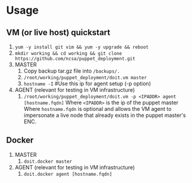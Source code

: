 # Usage

## VM (or live host) quickstart
1. `yum -y install git vim && yum -y upgrade && reboot`
1. `mkdir working && cd working && git clone https://github.com/ncsa/puppet_deployment.git`
1. MASTER
   1. Copy backup tar.gz file into `/backups/.`
   1. `/root/working/puppet_deployment/doit.vm master`
   1. `hostname -I` #Use this ip for agent setup (-p option)
1. AGENT (relevant for testing in VM infrastructure)
   1. `/root/working/puppet_deployment/doit.vm -p <IPADDR> agent [hostname.fqdn]`
   Where `<IPADDR>` is the ip of the puppet master
   Where `hostname.fqdn` is optional and allows the VM agent to impersonate
   a live node that already exists in the puppet master's ENC.

## Docker
1. MASTER
   1. `doit.docker master`
1. AGENT (relevant for testing in VM infrastructure)
   1. `doit.docker agent [hostname.fqdn]`
